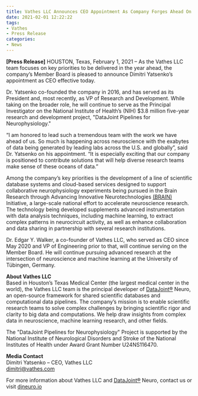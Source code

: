 ```yaml
---
title: Vathes LLC Announces CEO Appointment As Company Forges Ahead On Key Priorities
date: 2021-02-01 12:22:22
tags:
- Vathes
- Press Release
categories: 
- News
---
```

**__[Press Release__]** HOUSTON, Texas, February 1, 2021 – As the Vathes LLC team focuses on key priorities to be delivered in the year ahead, the company’s Member Board is pleased to announce Dimitri Yatsenko’s appointment as CEO effective today.

Dr. Yatsenko co-founded the company in 2016, and has served as its President and, most recently, as VP of Research and Development. While taking on the broader role, he will continue to serve as the Principal Investigator on the National Institute of Health’s (NIH) $3.8 million five-year research and development project, "DataJoint Pipelines for Neurophysiology."

“I am honored to lead such a tremendous team with the work we have ahead of us. So much is happening across neuroscience with the exabytes of data being generated by leading labs across the U.S. and globally”, said Dr. Yatsenko on his appointment. “It is especially exciting that our company is positioned to contribute solutions that will help diverse research teams make sense of these oceans of data.”

Among the company’s key priorities is the development of a line of scientific database systems and cloud-based services designed to support collaborative neurophysiology experiments being pursued in the Brain Research through Advancing Innovative Neurotechnologies [(BRAIN)](https://braininitiative.nih.gov/) Initiative, a large-scale national effort to accelerate neuroscience research. The technology being developed supplements advanced instrumentation with data analysis techniques, including machine learning, to extract complex patterns in neurocircuit activity, as well as enhance collaboration and data sharing in partnership with several research institutions.

Dr. Edgar Y. Walker, a co-founder of Vathes LLC, who served as CEO since May 2020 and VP of Engineering prior to that, will continue serving on the Member Board. He will continue pursuing advanced research at the intersection of neuroscience and machine learning at the University of Tübingen, Germany. 

**__About Vathes LLC__**  
Based in Houston’s Texas Medical Center (the largest medical center in the world), the Vathes LLC team is the principal developer of [DataJoint®](https://datajoint.io) Neuro, an open-source framework for shared scientific databases and computational data pipelines. The company’s mission is to enable scientific research teams to solve complex challenges by bringing scientific rigor and clarity to big data and computations. We help draw insights from complex data in neuroscience, machine learning research, and other fields.

The &quot;DataJoint Pipelines for Neurophysiology&quot; Project is supported by the National Institute of Neurological Disorders and Stroke of the National Institutes of Health under Award Grant Number U24NS116470.

**__Media Contact__**   
Dimitri Yatsenko – CEO, Vathes LLC  
[dimitri@vathes.com](mailto:dimitri@vathes.com)

For more information about Vathes LLC and [DataJoint®](https://datajoint.io) Neuro, contact us or visit [djneuro.io](https://djneuro.io/)